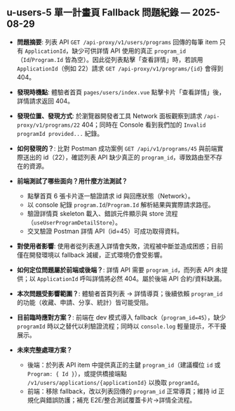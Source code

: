 ## u-users-5 單一計畫頁 Fallback 問題紀錄 — 2025-08-29

- **問題摘要**: 列表 API `GET /api-proxy/v1/users/programs` 回傳的每筆 item 只有 `ApplicationId`，缺少可供詳情 API 使用的真正 `program_id`（`Id`/`Program.Id` 皆為空）。因此從列表點擊「查看詳情」時，若誤用 `ApplicationId`（例如 22）請求 `GET /api-proxy/v1/programs/{id}` 會得到 404。

- **發現時機點**: 體驗者首頁 `pages/users/index.vue` 點擊卡片「查看詳情」後，詳情請求返回 404。

- **發現位置、發現方式**: 於瀏覽器開發者工具 Network 面板觀察到請求 `/api-proxy/v1/programs/22` 404；同時在 Console 看到我們加的 `Invalid programId provided...` 紀錄。

- **如何發現的？**: 比對 Postman 成功案例 `GET /api/v1/programs/45` 與前端實際送出的 id（22），確認列表 API 缺少真正的 `program_id`，導致路由至不存在的資源。

- **前端測試了哪些面向？用什麼方法測試？**
  - 點擊首頁 6 張卡片逐一驗證請求 id 與回應狀態（Network）。
  - 以 console 紀錄 `program.Id`/`Program.Id` 解析結果與實際請求路徑。
  - 驗證詳情頁 skeleton 載入、錯誤元件顯示與 store 流程（`useUserProgramDetailStore`）。
  - 交叉驗證 Postman 詳情 API（id=45）可成功取得資料。

- **對使用者影響**: 使用者從列表進入詳情會失敗，流程被中斷並造成困惑；目前僅在開發環境以 fallback 減緩，正式環境仍會受影響。

- **如何定位問題屬於前端或後端？**: 詳情 API 需要 `program_id`，而列表 API 未提供；以 `ApplicationId` 呼叫詳情將必然 404。屬於後端 API 合約/資料缺漏。

- **本次問題受影響範圍？**: 體驗者首頁列表 → 詳情導頁；後續依賴 `program_id` 的功能（收藏、申請、分享、統計）皆可能受阻。

- **目前臨時應對方案？**: 前端在 dev 模式導入 fallback（`program_id=45`），缺少 `programId` 時以之替代以利驗證流程；同時以 `console.log` 輕量提示，不干擾展示。

- **未來完整處理方案？**
  - 後端：於列表 API item 中提供真正的主鍵 `program_id`（建議欄位 `id` 或 `Program: { Id }`），或提供橋接端點 `/v1/users/applications/{applicationId}` 以換取 `programId`。
  - 前端：移除 fallback，改以列表回傳的 `program_id` 正常導頁；維持 id 正規化與錯誤防護；補充 E2E/整合測試覆蓋卡片→詳情全流程。


